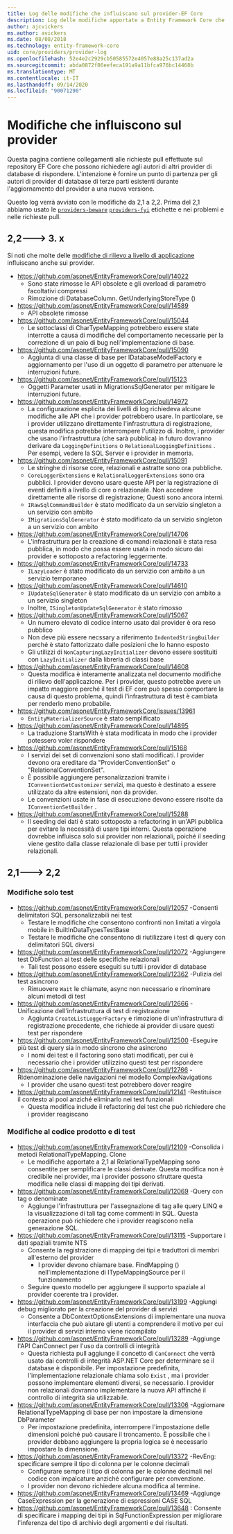 ```yaml
---
title: Log delle modifiche che influiscano sul provider-EF Core
description: Log delle modifiche apportate a Entity Framework Core che incidono sui provider
author: ajcvickers
ms.author: avickers
ms.date: 08/08/2018
ms.technology: entity-framework-core
uid: core/providers/provider-log
ms.openlocfilehash: 52e4e2c2929cb50585572e4057e88a25c137ad2a
ms.sourcegitcommit: abda0872f86eefeca191a9a11bfca976bc14468b
ms.translationtype: MT
ms.contentlocale: it-IT
ms.lasthandoff: 09/14/2020
ms.locfileid: "90071290"
---
```

# <a name="provider-impacting-changes"></a>Modifiche che influiscono sul provider

Questa pagina contiene collegamenti alle richieste pull effettuate sul repository EF Core che possono richiedere agli autori di altri provider di database di rispondere. L'intenzione è fornire un punto di partenza per gli autori di provider di database di terze parti esistenti durante l'aggiornamento del provider a una nuova versione.

Questo log verrà avviato con le modifiche da 2,1 a 2,2. Prima del 2,1 abbiamo usato le [`providers-beware`](https://github.com/aspnet/EntityFrameworkCore/labels/providers-beware) [`providers-fyi`](https://github.com/aspnet/EntityFrameworkCore/labels/providers-fyi) etichette e nei problemi e nelle richieste pull.

## <a name="22-----3x"></a>2,2---> 3. x

Si noti che molte delle [modifiche di rilievo a livello di applicazione](xref:core/what-is-new/ef-core-3.x/breaking-changes) influiscano anche sui provider.

* <https://github.com/aspnet/EntityFrameworkCore/pull/14022>
  * Sono state rimosse le API obsolete e gli overload di parametro facoltativi compressi
  * Rimozione di DatabaseColumn. GetUnderlyingStoreType ()
* <https://github.com/aspnet/EntityFrameworkCore/pull/14589>
  * API obsolete rimosse
* <https://github.com/aspnet/EntityFrameworkCore/pull/15044>
  * Le sottoclassi di CharTypeMapping potrebbero essere state interrotte a causa di modifiche del comportamento necessarie per la correzione di un paio di bug nell'implementazione di base.
* <https://github.com/aspnet/EntityFrameworkCore/pull/15090>
  * Aggiunta di una classe di base per IDatabaseModelFactory e aggiornamento per l'uso di un oggetto di parametro per attenuare le interruzioni future.
* <https://github.com/aspnet/EntityFrameworkCore/pull/15123>
  * Oggetti Parameter usati in MigrationsSqlGenerator per mitigare le interruzioni future.
* <https://github.com/aspnet/EntityFrameworkCore/pull/14972>
  * La configurazione esplicita dei livelli di log richiedeva alcune modifiche alle API che i provider potrebbero usare. In particolare, se i provider utilizzano direttamente l'infrastruttura di registrazione, questa modifica potrebbe interrompere l'utilizzo di. Inoltre, i provider che usano l'infrastruttura (che sarà pubblica) in futuro dovranno derivare da `LoggingDefinitions` o `RelationalLoggingDefinitions` . Per esempi, vedere la SQL Server e i provider in memoria.
* <https://github.com/aspnet/EntityFrameworkCore/pull/15091>
  * Le stringhe di risorse core, relazionali e astratte sono ora pubbliche.
  * `CoreLoggerExtensions` e `RelationalLoggerExtensions` sono ora pubblici. I provider devono usare queste API per la registrazione di eventi definiti a livello di core o relazionale. Non accedere direttamente alle risorse di registrazione; Questi sono ancora interni.
  * `IRawSqlCommandBuilder` è stato modificato da un servizio singleton a un servizio con ambito
  * `IMigrationsSqlGenerator` è stato modificato da un servizio singleton a un servizio con ambito
* <https://github.com/aspnet/EntityFrameworkCore/pull/14706>
  * L'infrastruttura per la creazione di comandi relazionali è stata resa pubblica, in modo che possa essere usata in modo sicuro dai provider e sottoposto a refactoring leggermente.
* <https://github.com/aspnet/EntityFrameworkCore/pull/14733>
  * `ILazyLoader` è stato modificato da un servizio con ambito a un servizio temporaneo
* <https://github.com/aspnet/EntityFrameworkCore/pull/14610>
  * `IUpdateSqlGenerator` è stato modificato da un servizio con ambito a un servizio singleton
  * Inoltre, `ISingletonUpdateSqlGenerator` è stato rimosso
* <https://github.com/aspnet/EntityFrameworkCore/pull/15067>
  * Un numero elevato di codice interno usato dai provider è ora reso pubblico
  * Non deve più essere necssary a riferimento `IndentedStringBuilder` perché è stato fattorizzato dalle posizioni che lo hanno esposto
  * Gli utilizzi di `NonCapturingLazyInitializer` devono essere sostituiti con `LazyInitializer` dalla libreria di classi base
* <https://github.com/aspnet/EntityFrameworkCore/pull/14608>
  * Questa modifica è interamente analizzata nel documento modifiche di rilievo dell'applicazione. Per i provider, questo potrebbe avere un impatto maggiore perché il test di EF core può spesso comportare la causa di questo problema, quindi l'infrastruttura di test è cambiata per renderlo meno probabile.
* <https://github.com/aspnet/EntityFrameworkCore/issues/13961>
  * `EntityMaterializerSource` è stato semplificato
* <https://github.com/aspnet/EntityFrameworkCore/pull/14895>
  * La traduzione StartsWith è stata modificata in modo che i provider potessero voler rispondere
* <https://github.com/aspnet/EntityFrameworkCore/pull/15168>
  * I servizi dei set di convenzioni sono stati modificati. I provider devono ora ereditare da "ProviderConventionSet" o "RelationalConventionSet".
  * È possibile aggiungere personalizzazioni tramite i `IConventionSetCustomizer` servizi, ma questo è destinato a essere utilizzato da altre estensioni, non da provider.
  * Le convenzioni usate in fase di esecuzione devono essere risolte da `IConventionSetBuilder` .
* <https://github.com/aspnet/EntityFrameworkCore/pull/15288>
  * Il seeding dei dati è stato sottoposto a refactoring in un'API pubblica per evitare la necessità di usare tipi interni. Questa operazione dovrebbe influisca solo sui provider non relazionali, poiché il seeding viene gestito dalla classe relazionale di base per tutti i provider relazionali.

## <a name="21-----22"></a>2,1---> 2,2

### <a name="test-only-changes"></a>Modifiche solo test

* <https://github.com/aspnet/EntityFrameworkCore/pull/12057> -Consenti delimitatori SQL personalizzabili nei test
  * Testare le modifiche che consentono confronti non limitati a virgola mobile in BuiltInDataTypesTestBase
  * Testare le modifiche che consentono di riutilizzare i test di query con delimitatori SQL diversi
* <https://github.com/aspnet/EntityFrameworkCore/pull/12072> -Aggiungere test DbFunction ai test delle specifiche relazionali
  * Tali test possono essere eseguiti su tutti i provider di database
* <https://github.com/aspnet/EntityFrameworkCore/pull/12362> -Pulizia del test asincrono
  * Rimuovere `Wait` le chiamate, async non necessario e rinominare alcuni metodi di test
* <https://github.com/aspnet/EntityFrameworkCore/pull/12666> -Unificazione dell'infrastruttura di test di registrazione
  * Aggiunta `CreateListLoggerFactory` e rimozione di un'infrastruttura di registrazione precedente, che richiede ai provider di usare questi test per rispondere
* <https://github.com/aspnet/EntityFrameworkCore/pull/12500> -Eseguire più test di query sia in modo sincrono che asincrono
  * I nomi dei test e il factoring sono stati modificati, per cui è necessario che i provider utilizzino questi test per rispondere
* <https://github.com/aspnet/EntityFrameworkCore/pull/12766> -Ridenominazione delle navigazioni nel modello ComplexNavigations
  * I provider che usano questi test potrebbero dover reagire
* <https://github.com/aspnet/EntityFrameworkCore/pull/12141> -Restituisce il contesto al pool anziché eliminarlo nei test funzionali
  * Questa modifica include il refactoring dei test che può richiedere che i provider reagiscano

### <a name="test-and-product-code-changes"></a>Modifiche al codice prodotto e di test

* <https://github.com/aspnet/EntityFrameworkCore/pull/12109> -Consolida i metodi RelationalTypeMapping. Clone
  * Le modifiche apportate a 2,1 al RelationalTypeMapping sono consentite per semplificare le classi derivate. Questa modifica non è credibile nei provider, ma i provider possono sfruttare questa modifica nelle classi di mapping dei tipi derivati.
* <https://github.com/aspnet/EntityFrameworkCore/pull/12069> -Query con tag o denominate
  * Aggiunge l'infrastruttura per l'assegnazione di tag alle query LINQ e la visualizzazione di tali tag come commenti in SQL. Questa operazione può richiedere che i provider reagiscono nella generazione SQL.
* <https://github.com/aspnet/EntityFrameworkCore/pull/13115> -Supportare i dati spaziali tramite NTS
  * Consente la registrazione di mapping dei tipi e traduttori di membri all'esterno del provider
    * I provider devono chiamare base. FindMapping () nell'implementazione di ITypeMappingSource per il funzionamento
  * Seguire questo modello per aggiungere il supporto spaziale al provider coerente tra i provider.
* <https://github.com/aspnet/EntityFrameworkCore/pull/13199> -Aggiungi debug migliorato per la creazione del provider di servizi
  * Consente a DbContextOptionsExtensions di implementare una nuova interfaccia che può aiutare gli utenti a comprendere il motivo per cui il provider di servizi interno viene ricompilato
* <https://github.com/aspnet/EntityFrameworkCore/pull/13289> -Aggiunge l'API CanConnect per l'uso da controlli di integrità
  * Questa richiesta pull aggiunge il concetto di `CanConnect` che verrà usato dai controlli di integrità ASP.NET Core per determinare se il database è disponibile. Per impostazione predefinita, l'implementazione relazionale chiama solo `Exist` , ma i provider possono implementare elementi diversi, se necessario. I provider non relazionali dovranno implementare la nuova API affinché il controllo di integrità sia utilizzabile.
* <https://github.com/aspnet/EntityFrameworkCore/pull/13306> -Aggiornare RelationalTypeMapping di base per non impostare la dimensione DbParameter
  * Per impostazione predefinita, interrompere l'impostazione delle dimensioni poiché può causare il troncamento. È possibile che i provider debbano aggiungere la propria logica se è necessario impostare la dimensione.
* <https://github.com/aspnet/EntityFrameworkCore/pull/13372> -RevEng: specificare sempre il tipo di colonna per le colonne decimali
  * Configurare sempre il tipo di colonna per le colonne decimali nel codice con impalcature anziché configurare per convenzione.
  * I provider non devono richiedere alcuna modifica al termine.
* <https://github.com/aspnet/EntityFrameworkCore/pull/13469> -Aggiunge CaseExpression per la generazione di espressioni CASE SQL
* <https://github.com/aspnet/EntityFrameworkCore/pull/13648> : Consente di specificare i mapping dei tipi in SqlFunctionExpression per migliorare l'inferenza del tipo di archivio degli argomenti e dei risultati.
